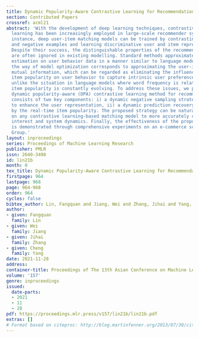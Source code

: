 ```yaml
---
title: Dynamic Popularity-Aware Contrastive Learning for Recommendation
section: Contributed Papers
crossref: acml21
abstract: 'With the development of deep learning techniques, contrastive representation
  learning has been increasingly employed in large-scale recommender systems. For
  instance, deep user-item matching models can be trained by contrasting positive
  and negative examples and learning discriminative user and item representations.
  Despite their success, the distinguishable properties of the recommender system
  are often ignored in existing modelling. Standard methods approximate maximum likelihood
  estimation on user behavior data in a manner similar to language models. Specifically,
  the way of model optimization corresponds to approximating the user-item pointwise
  mutual information, which can be regarded as eliminating the influence of global
  item popularity on user behavior to capture intrinsic user preference. In addition,
  unlike the situation in language models where word frequency is relatively stable,
  item popularity is constantly evolving. To address these issues, we propose a novel
  dynamic popularity-aware (DPA) contrastive learning method for recommendation, which
  consists of two key components: i) a dynamic negative sampling strategy is involved
  to enhance the user representation, ii) a dynamic prediction recovery is adopted
  by the real-time item popularity. The proposed strategy can be naturally overlaid
  on any contrastive learning-based matching model to more accurately capture user
  interest and system dynamics. Finally, the effectiveness of the proposed strategy
  is demonstrated through comprehensive experiments on an e-commerce scenario of Alibaba
  Group.'
layout: inproceedings
series: Proceedings of Machine Learning Research
publisher: PMLR
issn: 2640-3498
id: lin21b
month: 0
tex_title: Dynamic Popularity-Aware Contrastive Learning for Recommendation
firstpage: 964
lastpage: 968
page: 964-968
order: 964
cycles: false
bibtex_author: Lin, Fangquan and Jiang, Wei and Zhang, Jihai and Yang, Cheng
author:
- given: Fangquan
  family: Lin
- given: Wei
  family: Jiang
- given: Jihai
  family: Zhang
- given: Cheng
  family: Yang
date: 2021-11-28
address:
container-title: Proceedings of The 13th Asian Conference on Machine Learning
volume: '157'
genre: inproceedings
issued:
  date-parts:
  - 2021
  - 11
  - 28
pdf: https://proceedings.mlr.press/v157/lin21b/lin21b.pdf
extras: []
# Format based on citeproc: http://blog.martinfenner.org/2013/07/30/citeproc-yaml-for-bibliographies/
---
```

